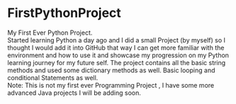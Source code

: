 # FirstPythonProject
My First Ever Python Project.</br> 
Started learning Python a day ago and I did a small Project (by myself) so I thought I would add it into GitHub that way I can get more familiar with the 
environment and how to use it and showcase my progression on my Python learning journey for my future self.
The project contains all the basic string methods and used some dictionary methods as well. Basic looping and conditional Statements as well.</br>
Note: This is not my first ever Programming Project , I have some more advanced Java projects I will be adding soon.
